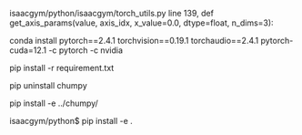 isaacgym/python/isaacgym/torch_utils.py
line 139, def get_axis_params(value, axis_idx, x_value=0.0, dtype=float, n_dims=3):


conda install pytorch==2.4.1 torchvision==0.19.1 torchaudio==2.4.1 pytorch-cuda=12.1 -c pytorch -c nvidia

pip install -r requirement.txt

pip uninstall chumpy

pip install -e ../chumpy/

isaacgym/python$ pip install -e .